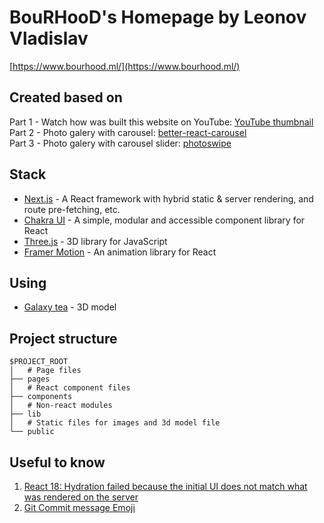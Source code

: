 # BouRHooD's Homepage by Leonov Vladislav

[https://www.bourhood.ml/](https://www.bourhood.ml/)

## Created based on

Part 1 - Watch how was built this website on YouTube: [YouTube thumbnail](https://www.youtube.com/watch?v=bSMZgXzC9AA)  
Part 2 - Photo galery with carousel: [better-react-carousel](https://github.com/devpanther/better-react-carousel)  
Part 3 - Photo galery with carousel slider: [photoswipe](https://photoswipe.com/getting-started/)  

## Stack

- [Next.js](https://nextjs.org/) - A React framework with hybrid static & server rendering, and route pre-fetching, etc.
- [Chakra UI](https://chakra-ui.com/) - A simple, modular and accessible component library for React
- [Three.js](https://threejs.org/) - 3D library for JavaScript
- [Framer Motion](https://www.framer.com/motion/) - An animation library for React

## Using

- [Galaxy tea](https://sketchfab.com/3d-models/galax-tea-c3f5fc0760144f6f85ed61e67195c683) - 3D model

## Project structure

```
$PROJECT_ROOT
│   # Page files
├── pages
│   # React component files
├── components
│   # Non-react modules
├── lib
│   # Static files for images and 3d model file
└── public
```

##  Useful to know


1. [React 18: Hydration failed because the initial UI does not match what was rendered on the server](https://stackoverflow.com/questions/71706064/react-18-hydration-failed-because-the-initial-ui-does-not-match-what-was-render)
2. [Git Commit message Emoji](https://gist.github.com/parmentf/035de27d6ed1dce0b36a)
